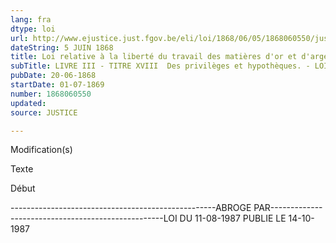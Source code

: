 ```yaml
---
lang: fra
dtype: loi
url: http://www.ejustice.just.fgov.be/eli/loi/1868/06/05/1868060550/justel
dateString: 5 JUIN 1868
title: Loi relative à la liberté du travail des matières d'or et d'argent
subTitle: LIVRE III - TITRE XVIII  Des privilèges et hypothèques. - LOI HYPOTHECAIRE
pubDate: 20-06-1868
startDate: 01-07-1869
number: 1868060550
updated: 
source: JUSTICE

---
```


 
 Modification(s) 
 
 
 Texte 

 
 

 Début 
 

---------------------------------------------------ABROGE PAR---------------------------------------------------LOI DU 11-08-1987 PUBLIE LE 14-10-1987

